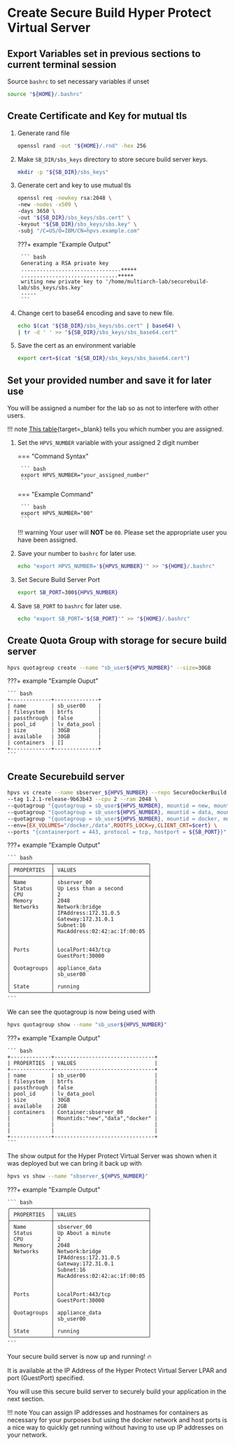 # Create Secure Build Hyper Protect Virtual Server

## Export Variables set in previous sections to current terminal session

Source `bashrc` to set necessary variables if unset

``` bash
source "${HOME}/.bashrc"
```

## Create Certificate and Key for mutual tls

1. Generate rand file

    ``` bash
    openssl rand -out "${HOME}/.rnd" -hex 256
    ```

2. Make `SB_DIR/sbs_keys` directory to store secure build server keys.

    ``` bash
    mkdir -p "${SB_DIR}/sbs_keys"
    ```

3. Generate cert and key to use mutual tls 

    ``` bash
    openssl req -newkey rsa:2048 \
    -new -nodes -x509 \
    -days 3650 \
    -out "${SB_DIR}/sbs_keys/sbs.cert" \
    -keyout "${SB_DIR}/sbs_keys/sbs.key" \
    -subj "/C=US/O=IBM/CN=hpvs.example.com"
    ```

    ???+ example "Example Output"

        ``` bash
        Generating a RSA private key
        ................................+++++
        ...............................+++++
        writing new private key to '/home/multiarch-lab/securebuild-lab/sbs_keys/sbs.key'
        -----
        ```

4. Change cert to base64 encoding and save to new file.

    ``` bash
    echo $(cat "${SB_DIR}/sbs_keys/sbs.cert" | base64) \
    | tr -d ' ' >> "${SB_DIR}/sbs_keys/sbs_base64.cert"
    ```

5. Save the cert as an environment variable 

    ``` bash
    export cert=$(cat "${SB_DIR}/sbs_keys/sbs_base64.cert")
    ```

## Set your provided number and save it for later use

You will be assigned a number for the lab so as not to interfere with other users.

!!! note 
    [This table](assignment.md){target=_blank} tells you which number you are assigned.

1. Set the `HPVS_NUMBER` variable with your assigned 2 digit number

    === "Command Syntax"

        ``` bash
        export HPVS_NUMBER="your_assigned_number"
        ```

    === "Example Command"

        ``` bash
        export HPVS_NUMBER="00"
        ```
        
    !!! warning
        Your user will **NOT** be `00`. Please set the appropriate user you have been assigned.

2. Save your number to `bashrc` for later use.

    ``` bash
    echo "export HPVS_NUMBER='${HPVS_NUMBER}'" >> "${HOME}/.bashrc"
    ```
3. Set Secure Build Server Port

    ``` bash
    export SB_PORT=300${HPVS_NUMBER}
    ```
    
4. Save `SB_PORT` to `bashrc` for later use.

    ``` bash
    echo "export SB_PORT='${SB_PORT}'" >> "${HOME}/.bashrc"
    ```

## Create Quota Group with storage for secure build server

``` bash
hpvs quotagroup create --name "sb_user${HPVS_NUMBER}" --size=30GB
```

???+ example "Example Ouput"

    ``` bash
    +-------------+--------------+
    | name        | sb_user00    |
    | filesystem  | btrfs        |
    | passthrough | false        |
    | pool_id     | lv_data_pool |
    | size        | 30GB         |
    | available   | 30GB         |
    | containers  | []           |
    +-------------+--------------+
    ```

## Create Securebuild server

``` bash
hpvs vs create --name sbserver_${HPVS_NUMBER} --repo SecureDockerBuild \
--tag 1.2.1-release-9b63b43 --cpu 2 --ram 2048 \
--quotagroup "{quotagroup = sb_user${HPVS_NUMBER}, mountid = new, mount = /newroot, filesystem = ext4, size = 10GB}" \
--quotagroup "{quotagroup = sb_user${HPVS_NUMBER}, mountid = data, mount = /data, filesystem = ext4, size = 2GB}" \
--quotagroup "{quotagroup = sb_user${HPVS_NUMBER}, mountid = docker, mount = /docker, filesystem = ext4, size = 16GB}" \
--env={EX_VOLUMES="/docker,/data",ROOTFS_LOCK=y,CLIENT_CRT=$cert} \
--ports "{containerport = 443, protocol = tcp, hostport = ${SB_PORT}}"
```

???+ example "Example Output"

    ``` bash
    ╭─────────────┬──────────────────────────────╮
    │ PROPERTIES  │ VALUES                       │
    ├─────────────┼──────────────────────────────┤
    │ Name        │ sbserver_00                  │
    │ Status      │ Up Less than a second        │
    │ CPU         │ 2                            │
    │ Memory      │ 2048                         │
    │ Networks    │ Network:bridge               │
    │             │ IPAddress:172.31.0.5         │
    │             │ Gateway:172.31.0.1           │
    │             │ Subnet:16                    │
    │             │ MacAddress:02:42:ac:1f:00:05 │
    │             │                              │
    │             │                              │
    │ Ports       │ LocalPort:443/tcp            │
    │             │ GuestPort:30000              │
    │             │                              │
    │ Quotagroups │ appliance_data               │
    │             │ sb_user00                    │
    │             │                              │
    │ State       │ running                      │
    ╰─────────────┴──────────────────────────────╯
    ```

We can see the quotagroup is now being used with

``` bash
hpvs quotagroup show --name "sb_user${HPVS_NUMBER}"
```

???+ example "Example Output"

    ``` bash
    +-------------+--------------------------------+
    | PROPERTIES  | VALUES                         |
    +-------------+--------------------------------+
    | name        | sb_user00                      |
    | filesystem  | btrfs                          |
    | passthrough | false                          |
    | pool_id     | lv_data_pool                   |
    | size        | 30GB                           |
    | available   | 2GB                            |
    | containers  | Container:sbserver_00          |
    |             | Mountids:"new","data","docker" |
    |             |                                |
    |             |                                |
    +-------------+--------------------------------+
    ```

The show output for the Hyper Protect Virtual Server was shown when it was deployed but we can bring it back up with

``` bash
hpvs vs show --name "sbserver_${HPVS_NUMBER}"
```

???+ example "Example Output"

    ``` bash
    ╭─────────────┬──────────────────────────────╮
    │ PROPERTIES  │ VALUES                       │
    ├─────────────┼──────────────────────────────┤
    │ Name        │ sbserver_00                  │
    │ Status      │ Up About a minute            │
    │ CPU         │ 2                            │
    │ Memory      │ 2048                         │
    │ Networks    │ Network:bridge               │
    │             │ IPAddress:172.31.0.5         │
    │             │ Gateway:172.31.0.1           │
    │             │ Subnet:16                    │
    │             │ MacAddress:02:42:ac:1f:00:05 │
    │             │                              │
    │             │                              │
    │ Ports       │ LocalPort:443/tcp            │
    │             │ GuestPort:30000              │
    │             │                              │
    │ Quotagroups │ appliance_data               │
    │             │ sb_user00                    │
    │             │                              │
    │ State       │ running                      │
    ╰─────────────┴──────────────────────────────╯
    ```


Your secure build server is now up and running! :fire:

It is available at the IP Address of the Hyper Protect Virtual Server LPAR and port (GuestPort) specified.

You will use this secure build server to securely build your application in the next section. 

!!! note
    You can assign IP addresses and hostnames for containers as necessary for your purposes but using the docker network and host ports is a nice way to quickly get running without having to use up IP addresses on your network.

